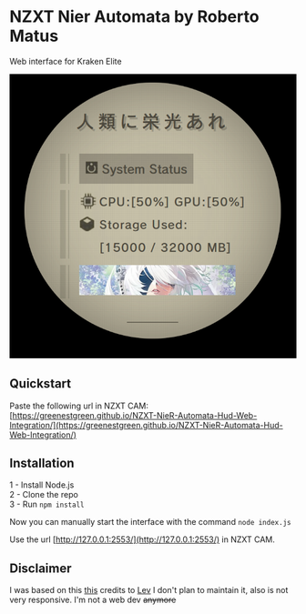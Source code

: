 # NZXT Nier Automata by Roberto Matus

Web interface for Kraken Elite

![Interface preview](./public/demo.png)



## Quickstart
Paste the following url in NZXT CAM: [https://greenestgreen.github.io/NZXT-NieR-Automata-Hud-Web-Integration/](https://greenestgreen.github.io/NZXT-NieR-Automata-Hud-Web-Integration/)



## Installation
1 - Install Node.js  
2 - Clone the repo  
3 - Run `npm install`

Now you can manually start the interface with the command `node index.js`


Use the url [http://127.0.0.1:2553/](http://127.0.0.1:2553/) in NZXT CAM.


## Disclaimer
I was based on this [this](https://codepen.io/levise/pen/vMzEwr) credits to [Lev](https://codepen.io/levise)
I don't plan to maintain it, also is not very responsive. I'm not a web dev ~~anymore~~